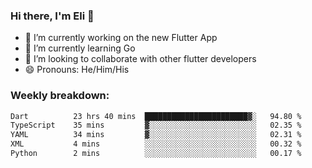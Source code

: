### Hi there, I'm Eli 👋
- 🔭 I’m currently working on the new Flutter App
- 🌱 I’m currently learning Go
- 🦄 I’m looking to collaborate with other flutter developers
- 😄 Pronouns: He/Him/His

### Weekly breakdown:
<!--START_SECTION:waka-->

```txt
Dart          23 hrs 40 mins  ███████████████████████▓░   94.80 %
TypeScript    35 mins         ▓░░░░░░░░░░░░░░░░░░░░░░░░   02.35 %
YAML          34 mins         ▓░░░░░░░░░░░░░░░░░░░░░░░░   02.31 %
XML           4 mins          ░░░░░░░░░░░░░░░░░░░░░░░░░   00.32 %
Python        2 mins          ░░░░░░░░░░░░░░░░░░░░░░░░░   00.17 %
```

<!--END_SECTION:waka-->
